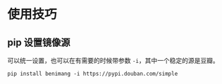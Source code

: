 # 使用技巧

## pip 设置镜像源

可以统一设置，也可以在有需要的时候带参数 `-i`，其中一个稳定的源是豆瓣。

```
pip install benimang -i https://pypi.douban.com/simple
```


<!-- 
向下整除 //

f-str 格式化
f"{12345:,}"

-->